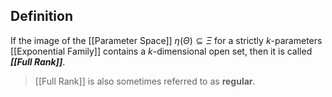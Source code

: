 ## Definition
If the image of the [[Parameter Space]] $\eta(\Theta) \subseteq \Xi$ for a strictly $k$-parameters [[Exponential Family]] contains a $k$-dimensional open set, then it is called ***[[Full Rank]]***.

>[[Full Rank]] is also sometimes referred to as **regular**.